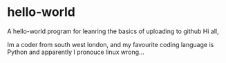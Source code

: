 # hello-world
A hello-world program for leanring the basics of uploading to github
Hi all, 


Im a coder from south west london, and my favourite coding language is Python and apparently I pronouce linux wrong...
